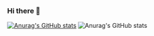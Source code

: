 ### Hi there 👋

<!--
**muskanj895/muskanj895** is a ✨ _special_ ✨ repository because its `README.md` (this file) appears on your GitHub profile.

Here are some ideas to get you started:

- 🔭 I’m currently working on ...
- 🌱 I’m currently learning ...
- 👯 I’m looking to collaborate on ...
- 🤔 I’m looking for help with ...
- 💬 Ask me about ...
- 📫 How to reach me: ...
- 😄 Pronouns: ...
- ⚡ Fun fact: ...
-->
[![Anurag's GitHub stats](https://github-readme-stats.vercel.app/api?username=muskanj895)](https://github.com/anuraghazra/github-readme-stats)
![Anurag's GitHub stats](https://github-readme-stats.vercel.app/api?username=muskanj895&show_icons=true&theme=dracula)
